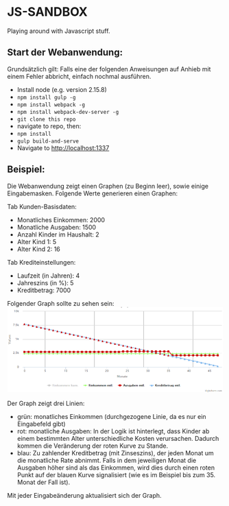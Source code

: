 # JS-SANDBOX
Playing around with Javascript stuff.


## Start der Webanwendung:
Grundsätzlich gilt: Falls eine der folgenden Anweisungen auf Anhieb mit einem Fehler abbricht, einfach nochmal ausführen.

* Install node (e.g. version 2.15.8)
* `npm install gulp -g`
* `npm install webpack -g`
* `npm install webpack-dev-server -g`
* `git clone this repo`
* navigate to repo, then:
* `npm install`
* `gulp build-and-serve`
* Navigate to <http://localhost:1337>

## Beispiel:
Die Webanwendung zeigt einen Graphen (zu Beginn leer), sowie einige Eingabemasken. Folgende Werte generieren einen Graphen:

Tab Kunden-Basisdaten:
* Monatliches Einkommen: 2000
* Monatliche Ausgaben: 1500
* Anzahl Kinder im Haushalt: 2
* Alter Kind 1: 5
* Alter Kind 2: 16

Tab Krediteinstellungen:
* Laufzeit (in Jahren): 4
* Jahreszins (in %): 5
* Kreditbetrag: 7000

Folgender Graph sollte zu sehen sein:
![Graph](https://github.com/olada/js-sandbox/raw/master/docs/graph1.png)

Der Graph zeigt drei Linien:
- grün: monatliches Einkommen (durchgezogene Linie, da es nur ein Eingabefeld gibt)
- rot: monatliche Ausgaben: In der Logik ist hinterlegt, dass Kinder ab einem bestimmten Alter unterschiedliche Kosten verursachen. Dadurch kommen die Veränderung der roten Kurve zu Stande.
- blau: Zu zahlender Kreditbetrag (mit Zinseszins), der jeden Monat um die monatliche Rate abnimmt. Falls in dem jeweiligen Monat die Ausgaben höher sind als das Einkommen, wird dies durch einen roten Punkt auf der blauen Kurve signalisiert (wie es im Beispiel bis zum 35. Monat der Fall ist).

Mit jeder Eingabeänderung aktualisiert sich der Graph.
